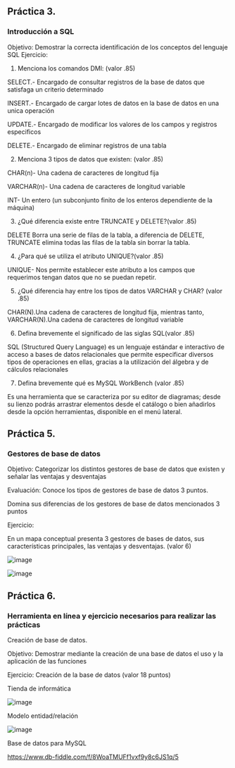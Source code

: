 ## Práctica 3.
### Introducción a SQL
Objetivo: Demostrar la correcta identificación de los conceptos del lenguaje SQL
Ejercicio:

1. Menciona los comandos DMl: (valor .85)

SELECT.- Encargado de consultar registros de la base de datos que satisfaga un criterio determinado

INSERT.- Encargado de cargar lotes de datos en la base de datos en una unica operación

UPDATE.- Encargado de modificar los valores de los campos y registros especificos

DELETE.- Encargado de eliminar registros de una tabla

2. Menciona 3 tipos de datos que existen: (valor .85)

CHAR(n)- Una cadena de caracteres de longitud fija

VARCHAR(n)- Una cadena de caracteres de longitud variable

INT- Un entero (un subconjunto finito de los enteros dependiente de la máquina)

3. ¿Qué diferencia existe entre TRUNCATE y DELETE?(valor .85)

DELETE Borra una serie de filas de la tabla, a diferencia de DELETE, TRUNCATE elimina todas las filas de la tabla sin borrar la tabla.

4. ¿Para qué se utiliza el atributo UNIQUE?(valor .85)

UNIQUE- Nos permite establecer este atributo a los campos que requerimos tengan datos que no se puedan repetir.

5. ¿Qué diferencia hay entre los tipos de datos VARCHAR y CHAR? (valor .85)

CHAR(N).Una cadena de caracteres de longitud fija, mientras tanto, VARCHAR(N).Una cadena de caracteres de longitud variable

6. Defina brevemente el significado de las siglas SQL(valor .85)

SQL (Structured Query Language) es un lenguaje estándar e interactivo de acceso a bases de datos relacionales que permite especificar diversos tipos de operaciones en ellas, gracias a la utilización del álgebra y de cálculos relacionales

7. Defina brevemente qué es MySQL WorkBench (valor .85)

Es una herramienta que se caracteriza por su editor de diagramas; desde su lienzo podrás arrastrar elementos desde el catálogo o bien añadirlos desde la opción herramientas, disponible en el menú lateral.

## Práctica 5.
### Gestores de base de datos

Objetivo: Categorizar los distintos gestores de base de datos que existen y señalar las
ventajas y desventajas

Evaluación: Conoce los tipos de gestores de base de datos 3 puntos.

Domina sus diferencias de los gestores de base de datos mencionados 3 puntos

Ejercicio:

En un mapa conceptual presenta 3 gestores de bases de datos, sus características
principales, las ventajas y desventajas. (valor 6)

![image](https://user-images.githubusercontent.com/91554777/170415427-e2b7321b-a97f-43b0-ac24-6e506c307e6b.png)

![image](https://user-images.githubusercontent.com/102439883/172673102-285d6918-5196-49bc-ae1b-ce56b03f2f17.png)


## Práctica 6.
### Herramienta en línea y ejercicio necesarios para realizar las prácticas

Creación de base de datos.

Objetivo: Demostrar mediante la creación de una base de datos el uso y la aplicación de
las funciones

Ejercicio: Creación de la base de datos (valor 18 puntos)

Tienda de informática

![image](https://user-images.githubusercontent.com/91554777/170415101-717bca19-3644-46a9-8a57-8d5940c5d283.png)




Modelo entidad/relación

![image](https://user-images.githubusercontent.com/102439883/173194190-53cabe6d-9940-4a41-9139-7a1bb388810d.png)


Base de datos para MySQL

https://www.db-fiddle.com/f/8WoaTMUFf1vxf9y8c6JS1q/5
